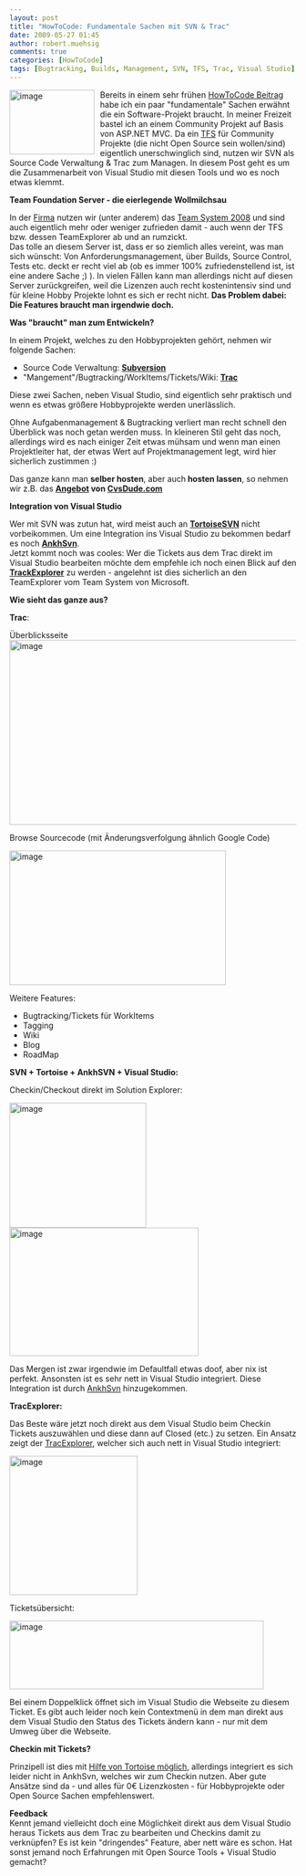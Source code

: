 ```yaml
---
layout: post
title: "HowToCode: Fundamentale Sachen mit SVN & Trac"
date: 2009-05-27 01:45
author: robert.muehsig
comments: true
categories: [HowToCode]
tags: [Bugtracking, Builds, Management, SVN, TFS, Trac, Visual Studio]
---
```

<p><a href="{{BASE_PATH}}/assets/wp-images/image749.png"><img style="border-right: 0px; border-top: 0px; margin: 0px 10px 0px 0px; border-left: 0px; border-bottom: 0px" height="113" alt="image" src="{{BASE_PATH}}/assets/wp-images/image-thumb727.png" width="149" align="left" border="0" /></a>Bereits in einem sehr fr&#252;hen <a href="http://code-inside.de/blog/2008/06/10/howtocode-readyou-todo-liste-managen/">HowToCode Beitrag</a> habe ich ein paar &quot;fundamentale&quot; Sachen erw&#228;hnt die ein Software-Projekt braucht. In meiner Freizeit bastel ich an einem Community Projekt auf Basis von ASP.NET MVC. Da ein <a href="http://de.wikipedia.org/wiki/Team_Foundation_Server">TFS</a> f&#252;r Community Projekte (die nicht Open Source sein wollen/sind) eigentlich unerschwinglich sind, nutzen wir SVN als Source Code Verwaltung &amp; Trac zum Managen. In diesem Post geht es um die Zusammenarbeit von Visual Studio mit diesen Tools und wo es noch etwas klemmt.</p> 
<!--more-->
  <p><strong>Team Foundation Server - die eierlegende Wollmilchsau</strong></p>  <p>In der <a href="http://www.t-systems-mms.com/mms/de/Startseite/index">Firma</a> nutzen wir (unter anderem) das <a href="http://msdn.microsoft.com/de-de/vsts2008/products/bb933734.aspx">Team System 2008</a> und sind auch eigentlich mehr oder weniger zufrieden damit - auch wenn der TFS bzw. dessen TeamExplorer ab und an rumzickt.    <br />Das tolle an diesem Server ist, dass er so ziemlich alles vereint, was man sich w&#252;nscht: Von Anforderungsmanagement, &#252;ber Builds, Source Control, Tests etc. deckt er recht viel ab (ob es immer 100% zufriedenstellend ist, ist eine andere Sache ;) ). In vielen F&#228;llen kann man allerdings nicht auf diesen Server zur&#252;ckgreifen, weil die Lizenzen auch recht kostenintensiv sind und f&#252;r kleine Hobby Projekte lohnt es sich er recht nicht. <strong>Das Problem dabei: Die Features braucht man irgendwie doch.</strong></p>  <p><strong>Was &quot;braucht&quot; man zum Entwickeln?</strong></p>  <p>In einem Projekt, welches zu den Hobbyprojekten geh&#246;rt, nehmen wir folgende Sachen:</p>  <ul>   <li>Source Code Verwaltung: <a href="http://de.wikipedia.org/wiki/Subversion_(Software)"><strong>Subversion</strong></a></li>    <li>&quot;Mangement&quot;/Bugtracking/WorkItems/Tickets/Wiki: <a href="http://de.wikipedia.org/wiki/Trac"><strong>Trac</strong></a></li> </ul>  <p>Diese zwei Sachen, neben Visual Studio, sind eigentlich sehr praktisch und wenn es etwas gr&#246;&#223;ere Hobbyprojekte werden unerl&#228;sslich.</p>  <p>Ohne Aufgabenmanagement &amp; Bugtracking verliert man recht schnell den &#220;berblick was noch getan werden muss. In kleineren Stil geht das noch, allerdings wird es nach einiger Zeit etwas m&#252;hsam und wenn man einen Projektleiter hat, der etwas Wert auf Projektmanagement legt, wird hier sicherlich zustimmen :)</p>  <p>Das ganze kann man <strong>selber hosten</strong>, aber auch<strong> hosten lassen</strong>, so nehmen wir z.B. das <a href="http://cvsdude.com/products/team-edition.html"><strong>Angebot</strong></a><strong> von </strong><a href="http://cvsdude.com/"><strong>CvsDude.com</strong></a></p>  <p><strong>Integration von Visual Studio</strong></p>  <p>Wer mit SVN was zutun hat, wird meist auch an <a href="http://tortoisesvn.tigris.org/"><strong>TortoiseSVN</strong></a> nicht vorbeikommen. Um eine Integration ins Visual Studio zu bekommen bedarf es noch <a href="http://ankhsvn.open.collab.net/"><strong>AnkhSvn</strong></a>.     <br />Jetzt kommt noch was cooles: Wer die Tickets aus dem Trac direkt im Visual Studio bearbeiten m&#246;chte dem empfehle ich noch einen Blick auf den <strong><a href="http://tracexplorer.devjavu.com/?redirectedfrom=WikiStart">TrackExplorer</a></strong> zu werden - angelehnt ist dies sicherlich an den TeamExplorer vom Team System von Microsoft.</p>  <p><strong>Wie sieht das ganze aus?</strong></p>  <p><strong>Trac</strong>:</p>  <p>&#220;berblicksseite<a href="{{BASE_PATH}}/assets/wp-images/image750.png"><img style="border-right: 0px; border-top: 0px; border-left: 0px; border-bottom: 0px" height="324" alt="image" src="{{BASE_PATH}}/assets/wp-images/image-thumb728.png" width="608" border="0" /></a> </p>  <p>Browse Sourcecode (mit &#196;nderungsverfolgung &#228;hnlich Google Code)</p>  <p><a href="{{BASE_PATH}}/assets/wp-images/image751.png"><img style="border-right: 0px; border-top: 0px; border-left: 0px; border-bottom: 0px" height="236" alt="image" src="{{BASE_PATH}}/assets/wp-images/image-thumb729.png" width="380" border="0" /></a></p>  <p>Weitere Features:</p>  <ul>   <li>Bugtracking/Tickets f&#252;r WorkItems</li>    <li>Tagging</li>    <li>Wiki</li>    <li>Blog</li>    <li>RoadMap</li> </ul>  <p><strong>SVN + Tortoise + AnkhSVN + Visual Studio:</strong></p>  <p>Checkin/Checkout direkt im Solution Explorer:</p>  <p><a href="{{BASE_PATH}}/assets/wp-images/image752.png"><img style="border-right: 0px; border-top: 0px; margin: 0px 10px 0px 0px; border-left: 0px; border-bottom: 0px" height="219" alt="image" src="{{BASE_PATH}}/assets/wp-images/image-thumb730.png" width="240" align="left" border="0" /></a> </p>  <p><a href="{{BASE_PATH}}/assets/wp-images/image753.png"><img style="border-right: 0px; border-top: 0px; border-left: 0px; border-bottom: 0px" height="225" alt="image" src="{{BASE_PATH}}/assets/wp-images/image-thumb731.png" width="332" border="0" /></a> </p>  <p>Das Mergen ist zwar irgendwie im Defaultfall etwas doof, aber nix ist perfekt. Ansonsten ist es sehr nett in Visual Studio integriert. Diese Integration ist durch <a href="http://ankhsvn.open.collab.net/">AnkhSvn</a> hinzugekommen.</p>  <p><strong>TracExplorer:</strong></p>  <p>Das Beste w&#228;re jetzt noch direkt aus dem Visual Studio beim Checkin Tickets auszuw&#228;hlen und diese dann auf Closed (etc.) zu setzen. Ein Ansatz zeigt der <a href="http://tracexplorer.devjavu.com/?redirectedfrom=WikiStart">TracExplorer</a>, welcher sich auch nett in Visual Studio integriert:</p>  <p><a href="{{BASE_PATH}}/assets/wp-images/image754.png"><img style="border-right: 0px; border-top: 0px; border-left: 0px; border-bottom: 0px" height="244" alt="image" src="{{BASE_PATH}}/assets/wp-images/image-thumb732.png" width="225" border="0" /></a> </p>  <p>Tickets&#252;bersicht:</p>  <p><a href="{{BASE_PATH}}/assets/wp-images/image755.png"><img style="border-right: 0px; border-top: 0px; border-left: 0px; border-bottom: 0px" height="120" alt="image" src="{{BASE_PATH}}/assets/wp-images/image-thumb733.png" width="446" border="0" /></a> </p>  <p>Bei einem Doppelklick &#246;ffnet sich im Visual Studio die Webseite zu diesem Ticket. Es gibt auch leider noch kein Contextmen&#252; in dem man direkt aus dem Visual Studio den Status des Tickets &#228;ndern kann - nur mit dem Umweg &#252;ber die Webseite.</p>  <p><strong>Checkin mit Tickets?</strong></p>  <p>Prinzipell ist dies mit <a href="http://tracexplorer.devjavu.com/wiki/Documentation">Hilfe von Tortoise m&#246;glich</a>, allerdings integriert es sich leider nicht in AnkhSvn, welches wir zum Checkin nutzen. Aber gute Ans&#228;tze sind da - und alles f&#252;r 0&#8364; Lizenzkosten - f&#252;r Hobbyprojekte oder Open Source Sachen empfehlenswert.</p>  <p><strong>Feedback</strong>    <br />Kennt jemand vielleicht doch eine M&#246;glichkeit direkt aus dem Visual Studio heraus Tickets aus dem Trac zu bearbeiten und Checkins damit zu verkn&#252;pfen? Es ist kein &quot;dringendes&quot; Feature, aber nett w&#228;re es schon. Hat sonst jemand noch Erfahrungen mit Open Source Tools + Visual Studio gemacht? </p>
